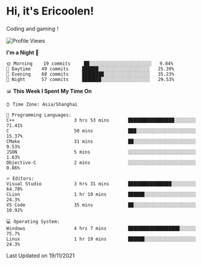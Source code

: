 # Hi, it's Ericoolen!
Coding and gaming！

<!--START_SECTION:waka-->
![Profile Views](http://img.shields.io/badge/Profile%20Views-0-blue)

**I'm a Night 🦉** 

```text
🌞 Morning    19 commits     ██░░░░░░░░░░░░░░░░░░░░░░░   9.84% 
🌆 Daytime    49 commits     ██████░░░░░░░░░░░░░░░░░░░   25.39% 
🌃 Evening    68 commits     ████████░░░░░░░░░░░░░░░░░   35.23% 
🌙 Night      57 commits     ███████░░░░░░░░░░░░░░░░░░   29.53%

```


📊 **This Week I Spent My Time On** 

```text
⌚︎ Time Zone: Asia/Shanghai

💬 Programming Languages: 
C++                      3 hrs 53 mins       █████████████████░░░░░░░░   71.41% 
C                        50 mins             ███░░░░░░░░░░░░░░░░░░░░░░   15.37% 
CMake                    31 mins             ██░░░░░░░░░░░░░░░░░░░░░░░   9.53% 
JSON                     5 mins              ░░░░░░░░░░░░░░░░░░░░░░░░░   1.63% 
Objective-C              2 mins              ░░░░░░░░░░░░░░░░░░░░░░░░░   0.86%

🔥 Editors: 
Visual Studio            3 hrs 31 mins       ████████████████░░░░░░░░░   64.78% 
CLion                    1 hr 19 mins        ██████░░░░░░░░░░░░░░░░░░░   24.3% 
VS Code                  35 mins             ██░░░░░░░░░░░░░░░░░░░░░░░   10.92%

💻 Operating System: 
Windows                  4 hrs 7 mins        ███████████████████░░░░░░   75.7% 
Linux                    1 hr 19 mins        ██████░░░░░░░░░░░░░░░░░░░   24.3%

```


 Last Updated on 19/11/2021
<!--END_SECTION:waka-->

